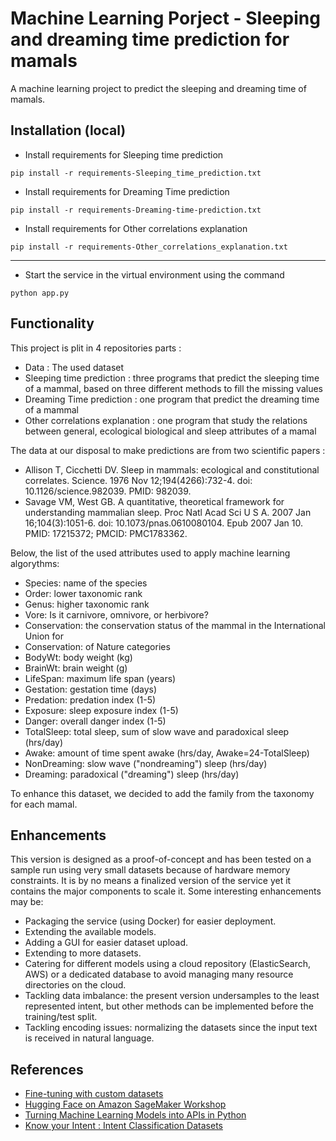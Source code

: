 # Machine Learning Porject - Sleeping and dreaming time prediction for mamals
A machine learning project to predict the sleeping and dreaming time of mamals.

## Installation (local)

* Install requirements for Sleeping time prediction
```
pip install -r requirements-Sleeping_time_prediction.txt
```
* Install requirements for Dreaming Time prediction
```
pip install -r requirements-Dreaming-time-prediction.txt
```
* Install requirements for Other correlations explanation
```
pip install -r requirements-Other_correlations_explanation.txt
```
---

* Start the service in the virtual environment using the command
```
python app.py
```


## Functionality

This project is plit in 4 repositories parts :
* Data : The used dataset
* Sleeping time prediction : three programs that predict the sleeping time of a mammal, based on three different methods to fill the missing values
* Dreaming Time prediction : one program that predict the dreaming time of a mammal
* Other correlations explanation : one program that study the relations between general, ecological biological and sleep attributes of a mamal

The data at our disposal to make predictions are from two scientific papers :
* Allison T, Cicchetti DV. Sleep in mammals: ecological and constitutional correlates. Science. 1976 Nov 12;194(4266):732-4. doi: 10.1126/science.982039. PMID: 982039.
* Savage VM, West GB. A quantitative, theoretical framework for understanding mammalian sleep. Proc Natl Acad Sci U S A. 2007 Jan 16;104(3):1051-6. doi: 10.1073/pnas.0610080104. Epub 2007 Jan 10. PMID: 17215372; PMCID: PMC1783362.

Below, the list of the used attributes used to apply machine learning algorythms:
* Species: name of the species
* Order: lower taxonomic rank
* Genus: higher taxonomic rank
* Vore: Is it carnivore, omnivore, or herbivore?
* Conservation: the conservation status of the mammal in the International Union for
* Conservation: of Nature categories
* BodyWt: body weight (kg)
* BrainWt: brain weight (g)
* LifeSpan: maximum life span (years)
* Gestation: gestation time (days)
* Predation: predation index (1-5) 
* Exposure:  sleep exposure index (1-5) 
* Danger:  overall danger index (1-5) 
* TotalSleep: total sleep, sum of slow wave and paradoxical sleep (hrs/day)
* Awake: amount of time spent awake (hrs/day, Awake=24-TotalSleep)
* NonDreaming: slow wave ("nondreaming") sleep (hrs/day)
* Dreaming: paradoxical ("dreaming") sleep (hrs/day) 

To enhance this dataset, we decided to add the family from the taxonomy for each mamal.



## Enhancements

This version is designed as a proof-of-concept and has been tested on a sample run using very small datasets because of hardware memory constraints. It is by no means a finalized version of the service yet it contains the major components to scale it. Some interesting enhancements may be:
* Packaging the service (using Docker) for easier deployment.
* Extending the available models.
* Adding a GUI for easier dataset upload.
* Extending to more datasets.
* Catering for different models using a cloud repository (ElasticSearch, AWS) or a dedicated database to avoid managing many resource directories on the cloud.
* Tackling data imbalance: the present version undersamples to the least represented intent, but other methods can be implemented before the training/test split.
* Tackling encoding issues: normalizing the datasets since the input text is received in natural language.

## References

* [Fine-tuning with custom datasets](https://huggingface.co/transformers/custom_datasets.html)
* [Hugging Face on Amazon SageMaker Workshop](https://github.com/C24IO/SageMaker-HuggingFace-Workshop)
* [Turning Machine Learning Models into APIs in Python](https://www.datacamp.com/community/tutorials/machine-learning-models-api-python)
* [Know your Intent : Intent Classification Datasets](https://github.com/kumar-shridhar/Know-Your-Intent/blob/master/datasets/NLU-Evaluation-Corpora/AskUbuntuCorpus.json)
